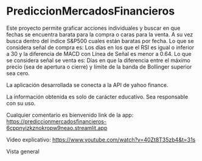 # PrediccionMercadosFinancieros
Este proyecto permite graficar acciones individuales y buscar en que fechas se encuentra barata para la compra o caras para la venta.
A su vez busca dentro del índice S&P500 cuales están baratas por fecha.
Lo que se considera señal de compra es: 
Los días en los que el RSI es igual o inferior a 30 y la diferencia de MACD con Línea de Señal es menor a 0.64.
Lo que se considera señal se venta es: 
Días en que la diferencia entre el máximo precio (sea de apertura o cierre) y límite de la banda de Bollinger superior sea cero.

La aplicación desarrollada se conecta a la API de yahoo finance.

La información obtenida es solo de carácter educativo. Sea responsable con su uso.

Cualquier comentario es bienvenido
link de la app:
https://prediccionmercadosfinancieros-6cppnyizkznokropw9neao.streamlit.app

Video explicativo: https://www.youtube.com/watch?v=40Zt8T35zb4&t=31s

Vista general
